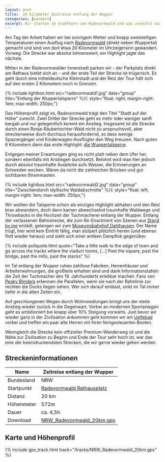 ```yaml
---
layout: post
title:  20 Kilometer Zeitreise entlang der Wupper
categories: [wandern]
excerpt: Wir starten im Stadtkern von Radevormwald und was zunächst wie eine langweilige Stadttour daherkommt ist in Wirklichkeit eine 20 Kilometer lange Strecke auf der ein Highlight das nächste jagt.
---
```


Am Tag der Arbeit haben wir bei sonnigem Wetter und knapp zweistelligen Temperaturen einen Ausflug nach [Radevormwald](https://www.tourismus-radevormwald.de/) (direkt neben Wuppertal) gemacht und sind von dort etwa 20 Kilometer im Uhrzeigersinn gewandert. Vorweg: Die Strecke war absolut lohnenswert, ein Highlight jagte das nächste.

Mitten in der Radevormwalder Innenstadt parken wir - der Parkplatz direkt am Rathaus bietet sich an - und der erste Teil der Strecke ist trügerisch. Es geht durch eine mitteldeutsche Kleinstadt und der Reiz der Tour hält sich auf den ersten 2 Kilometern noch in Grenzen.

{% include lightbox.html src="radevormwald1.jpg" data="group" title="Entlang der Wuppertalsperre" %}{: style="float: right; margin-right: 1em; max-width: 250px;"}

Das Höhenprofil zeigt es, Radevormwald trägt den Titel "Stadt auf der Höhe" zurecht. Zwei Drittel der Strecke geht es mehr oder weniger sanft bergab und nur gelegentlich kommt ein Anstieg. Insgesamt ist die Strecke durch einen Ronja-Räubertochter-Wald nicht zu anspruchsvoll, aber streckenweise doch durchaus herausfordernd, so dass wenige Spaziergänger und Kinderwagen-Ausflügler den Weg kreuzen. Nach guten 6 Kilometern dann das erste Highlight: [die Wuppertalsperre](https://www.wupperverband.de/unsere-anlagen/talsperren/wupper-talsperre).

Entgegen meiner Erwartungen ging es nicht platt neben dem Ufer her, sondern ebenfalls mit Anstiegen durchsetzt. Belohnt wird man hier jedoch durch absolut traumhafte Ausblicke aufs Wasser, die Erinnerungen an Schweden wecken. Wären da nicht die zahlreichen Brücken und gut sichtbaren Strommasten.

{% include lightbox.html src="radevormwald2.jpg" data="group" title="Zwischendurch idyllische Waldabschnitte" %}{: style="float: left; margin-right: 1em; max-width: 250px;"}

Wir wollten die Talsperre schon als einziges Highlight abhaken und den Rest brav abwandern, doch dann kamen abwechselnd traumhafte Waldwege und Throwbacks in die Hochzeit der Tuchmacherei entlang der Wupper. Entlang der verlassenen Bahnstrecke, die zum Re-Enactment von Szenen aus [Stand by me](https://www.cinema.de/film/stand-by-me-das-geheimnis-eines-sommers,1326283.html) einlädt, gelangen wir zum [Museumsbahnhof Dahlhausen](https://de.wikipedia.org/wiki/Museumsbahnhof_Dahlhausen_(Wupper)). Der Name trügt, hier wird kein Eintritt fällig, man stolpert plötzlich herein (und ebenso flott wieder heraus) und sieht sich einer antiken Dampflok gegenüber.

{% include pullquote.html quote="Take a little walk to the edge of town and go across the tracks where the viaduct looms,
[...]
Past the square, past the bridge, past the mills, past the stacks" %}

Im Tal entlang der Wupper ruhen zahllose Fabriken, Herrenhäuser und Arbeiterwohnungen, die großteils erhalten sind und dank Informationstafeln die Zeit der Tuchmacher des 19. Jahrhunderts erlebbar machen. Fans von [Peaky Blinders](https://de.wikipedia.org/wiki/Peaky_Blinders_–_Gangs_of_Birmingham) erkennen die Parallelen, wenn sie nach der Bahnlinie zur rechten die Docks liegen sehen. Wer sich darauf einlässt, sinkt im Tal immer tiefer in die alten Zeiten ein.

Auf geschlungenen Wegen durch Wohnsiedlungen bringt uns der steile Anstieg wieder zurück in die Gegenwart. Vorbei an modernen Sportanlagen geht es ambitioniert bei knapp über 10% Steigung vorwärts. Just bevor wir wieder ganz in der Zivilisation ankommen geht kommen wir am [Uelfebad](http://www.uelfebad.de) vorbei und treffen ein paar alte Herren mit ihren ferngesteuerten Booten.

Wenngleich die Strecke kein offizieller Premium-Wanderweg ist und die Nähe zur Zivilisation zu Beginn und Ende der Tour sehr hoch ist, war das eine der beeindruckendsten Strecken, die wir gerne wieder gehen werden.

## Streckeninformationen

|Name             | Zeitreise entlang der Wupper |
|-------          | -------        |
|Bundesland       | NRW            |
|Startpunkt       | [Radevormwald Rathausplatz](https://goo.gl/maps/YWt6iMfcngr4vgbz8) |
|Distanz          | 20 km          |
|Höhenmeter       | 572m           |
|Dauer            | ca. 4,5h       |
|Download         | [NRW_Radevormwald_20km.gpx](/tracks/NRW_Radevormwald_20km.gpx) |

## Karte und Höhenprofil

{% include gpx_track.html track="/tracks/NRW_Radevormwald_20km.gpx" %}
